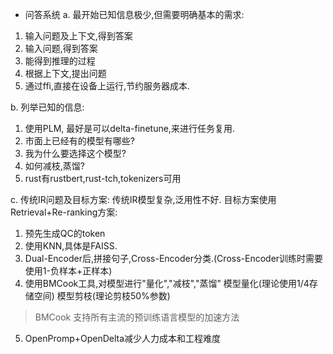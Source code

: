 * 问答系统
a. 最开始已知信息极少,但需要明确基本的需求:
1. 输入问题及上下文,得到答案
2. 输入问题,得到答案
3. 能得到推理的过程
4. 根据上下文,提出问题
5. 通过ffi,直接在设备上运行,节约服务器成本.

b. 列举已知的信息:
1. 使用PLM, 最好是可以delta-finetune,来进行任务复用.
2. 市面上已经有的模型有哪些?
3. 我为什么要选择这个模型?
4. 如何减枝,蒸馏?
5. rust有rustbert,rust-tch,tokenizers可用

c. 传统IR问题及目标方案:
传统IR模型复杂,泛用性不好.
目标方案使用Retrieval+Re-ranking方案:
   1. 预先生成QC的token
   2. 使用KNN,具体是FAISS.
   3. Dual-Encoder后,拼接句子,Cross-Encoder分类.(Cross-Encoder训练时需要使用1-负样本+正样本)
   4. 使用BMCook工具,对模型进行"量化","减枝","蒸馏"
   模型量化(理论使用1/4存储空间)
   模型剪枝(理论剪枝50%参数)
   >BMCook 支持所有主流的预训练语言模型的加速方法
   5. OpenPromp+OpenDelta减少人力成本和工程难度